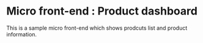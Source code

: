 # Micro front-end : Product dashboard
This is a sample micro front-end which shows prodcuts list and product information.
